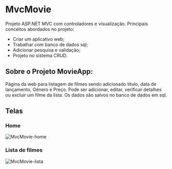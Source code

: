 # MvcMovie
Projeto ASP.NET MVC com controladores e visualização.
Principais conceitos abordados no projeto:
- Criar um aplicativo web;
- Trabalhar com banco de dados sql;
- Adicionar pesquisa e validação;
- Projeto no sistema CRUD.

## Sobre o Projeto MovieApp:
Página da web para listagem de filmes sendo adicionado título, data de lançamento, Gênero e Preço.
Pode ser adicionar, editar, verificar detalhes ou excluir um filme da lista.
Os dados são salvos no banco de dados em sql.

## Telas

### Home
![MvcMovie-home](https://user-images.githubusercontent.com/82469705/131227331-365e4076-10b0-4803-b6cb-f16ca54b05b8.jpg)

### Lista de filmes
![MvcMovie-lista](https://user-images.githubusercontent.com/82469705/131227355-94aa41cd-fecd-42d8-a4ca-cf3d2c3cec6b.jpg)



